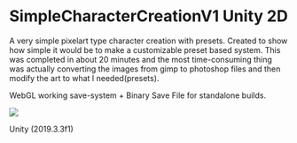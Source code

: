 # SimpleCharacterCreationV1 Unity 2D
A very simple pixelart type character creation with presets. Created to show how simple it would be to make a customizable preset based system. This was completed in about 20 minutes and the most time-consuming thing was actually converting the images from gimp to photoshop files and then modify the art to what I needed(presets).

WebGL working save-system + Binary Save File for standalone builds.

![](http://bytevaultstudio.se/ShareX/Unity_A29DKr7Hj7.png)

Unity (2019.3.3f1)
